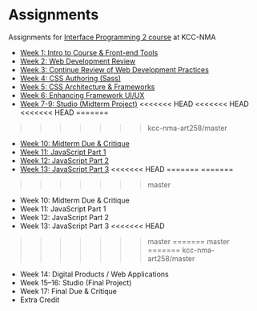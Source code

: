 # Assignments
Assignments for [Interface Programming 2 course](https://github.com/kcc-nma-art258) at KCC-NMA

- [Week 1: Intro to Course & Front-end Tools](week-1/README.md)
- [Week 2: Web Development Review](week-2/README.md)
- [Week 3: Continue Review of Web Development Practices](week-3/README.md)
- [Week 4: CSS Authoring (Sass)](week-4/README.md)
- [Week 5: CSS Architecture & Frameworks](week-5/README.md)
- [Week 6: Enhancing Framework UI/UX](week-6/README.md)
- [Week 7-9: Studio (Midterm Project)](week-7/README.md)
<<<<<<< HEAD
<<<<<<< HEAD
<<<<<<< HEAD
=======
>>>>>>> kcc-nma-art258/master
- [Week 10: Midterm Due & Critique](//github.com/kcc-nma-art258/midterm/blob/master/README.md)
- [Week 11: JavaScript Part 1](week-11/README.md)
- [Week 12: JavaScript Part 2](week-12/README.md)
- [Week 13: JavaScript Part 3](week-13/README.md)
<<<<<<< HEAD
=======
=======
>>>>>>> master
- Week 10: Midterm Due & Critique
- Week 11: JavaScript Part 1
- Week 12: JavaScript Part 2
- Week 13: JavaScript Part 3
<<<<<<< HEAD
>>>>>>> master
=======
>>>>>>> master
=======
>>>>>>> kcc-nma-art258/master
- Week 14: Digital Products / Web Applications
- Week 15–16: Studio (Final Project)
- Week 17: Final Due & Critique
- Extra Credit